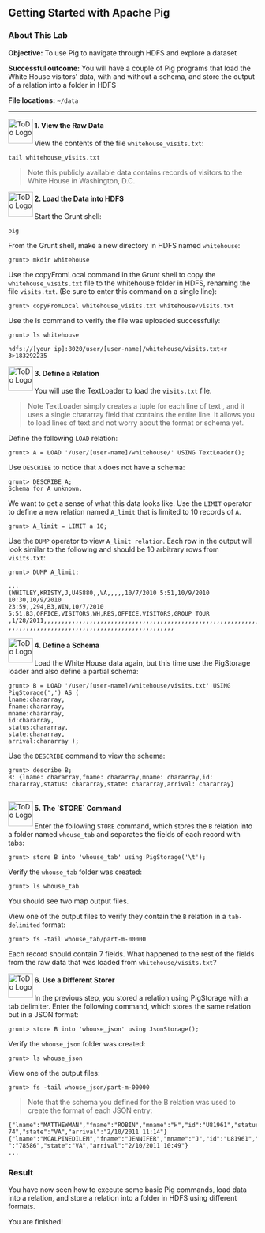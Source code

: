 ## Getting Started with Apache Pig

### About This Lab

**Objective:** To use Pig to navigate through HDFS and explore a dataset

**Successful outcome:** You will have a couple of Pig programs that load the White House visitors' data, with and without a schema, and store the output of a relation into a folder in HDFS

**File locations:** `~/data`

----

<!--STEP-->

<img src="https://user-images.githubusercontent.com/558905/40613898-7a6c70d6-624e-11e8-9178-7bde851ac7bd.png" align="left" width="50" height="50" title="ToDo Logo"> 
<h4>1. View the Raw Data</h4>

View the contents of the file `whitehouse_visits.txt`:

```
tail whitehouse_visits.txt
```

> Note  this publicly available data contains records of visitors to the White House in Washington, D.C.



<!--STEP-->

<img src="https://user-images.githubusercontent.com/558905/40613898-7a6c70d6-624e-11e8-9178-7bde851ac7bd.png" align="left" width="50" height="50" title="ToDo Logo"> 
<h4>2. Load the Data into HDFS</h4>

Start the Grunt shell:

```
pig
```

From the Grunt shell, make a new directory in HDFS named `whitehouse`:

```
grunt> mkdir whitehouse
```

Use the copyFromLocal command in the Grunt shell to copy the `whitehouse_visits.txt` file to the whitehouse folder in HDFS, renaming the file `visits.txt`. (Be sure to enter this command on a single line):

```
grunt> copyFromLocal whitehouse_visits.txt whitehouse/visits.txt
```

Use the ls command to verify the file was uploaded successfully:
```
grunt> ls whitehouse 

hdfs://[your ip]:8020/user/[user-name]/whitehouse/visits.txt<r 3>183292235
```



<!--STEP-->

<img src="https://user-images.githubusercontent.com/558905/40613898-7a6c70d6-624e-11e8-9178-7bde851ac7bd.png" align="left" width="50" height="50" title="ToDo Logo"> 
<h4>3. Define a Relation</h4>

You will use the TextLoader to load the `visits.txt` file.

> Note  TextLoader simply creates a tuple for each line of text , and it uses a single chararray field that contains the entire line. It allows you to load lines of text and not worry about the format or schema yet.

Define the following `LOAD` relation:

```
grunt> A = LOAD '/user/[user-name]/whitehouse/' USING TextLoader();
```

Use `DESCRIBE` to notice that `A` does not have a schema:

```
grunt> DESCRIBE A; 
Schema for A unknown.
```

We want to get a sense of what this data looks like. Use the `LIMIT` operator to define a new relation named `A_limit` that is limited to 10 records of `A`.

```
grunt> A_limit = LIMIT a 10;
```

Use the `DUMP` operator to view `A_limit relation`. Each row in the output will look similar to the following and should be 10 arbitrary rows from `visits.txt`:

```
grunt> DUMP A_limit;

...
(WHITLEY,KRISTY,J,U45880,,VA,,,,,10/7/2010 5:51,10/9/2010 10:30,10/9/2010
23:59,,294,B3,WIN,10/7/2010 5:51,B3,OFFICE,VISITORS,WH,RES,OFFICE,VISITORS,GROUP TOUR ,1/28/2011,,,,,,,,,,,,,,,,,,,,,,,,,,,,,,,,,,,,,,,,,,,,,,,,,,,,,,,,,,,,,,,,,,, ,,,,,,,,,,,,,,,,,,,,,,,,,,,,,,,,,,,,,,,,,,,,,,, 
```

<!--STEP-->

<img src="https://user-images.githubusercontent.com/558905/40613898-7a6c70d6-624e-11e8-9178-7bde851ac7bd.png" align="left" width="50" height="50" title="ToDo Logo"> 
<h4>4. Define a Schema</h4>

Load the White House data again, but this time use the PigStorage loader and also define a partial schema:

```
grunt> B = LOAD '/user/[user-name]/whitehouse/visits.txt' USING PigStorage(',') AS ( 
lname:chararray,
fname:chararray,
mname:chararray,
id:chararray, 
status:chararray, 
state:chararray, 
arrival:chararray );
```

Use the `DESCRIBE` command to view the schema:

```
grunt> describe B;
B: {lname: chararray,fname: chararray,mname: chararray,id: chararray,status: chararray,state: chararray,arrival: chararray}
 
```

<!--STEP-->

<img src="https://user-images.githubusercontent.com/558905/40613898-7a6c70d6-624e-11e8-9178-7bde851ac7bd.png" align="left" width="50" height="50" title="ToDo Logo"> 
<h4>5. The `STORE` Command</h4>

Enter the following `STORE` command, which stores the `B` relation into a folder named `whouse_tab` and separates the fields of each record with tabs:

```
grunt> store B into 'whouse_tab' using PigStorage('\t');
```

Verify the `whouse_tab` folder was created:

```
grunt> ls whouse_tab
```

You should see two map output files.

View one of the output files to verify they contain the `B` relation in a `tab-delimited` format:

```
grunt> fs -tail whouse_tab/part-m-00000
```

Each record should contain 7 fields. 
What happened to the rest of the fields from the raw data that was loaded from `whitehouse/visits.txt`?


<!--STEP-->

<img src="https://user-images.githubusercontent.com/558905/40613898-7a6c70d6-624e-11e8-9178-7bde851ac7bd.png" align="left" width="50" height="50" title="ToDo Logo"> 
<h4>6. Use a Different Storer</h4>

In the previous step, you stored a relation using PigStorage with a tab delimiter. Enter the following command, which stores the same relation but in a JSON format:

```
grunt> store B into 'whouse_json' using JsonStorage();
```

Verify the `whouse_json` folder was created:

```
grunt> ls whouse_json
```

View one of the output files:

```
grunt> fs -tail whouse_json/part-m-00000
```

>Note  that the schema you defined for the B relation was used to create the format of each JSON entry:

```
{"lname":"MATTHEWMAN","fname":"ROBIN","mname":"H","id":"U81961","status":"735 74","state":"VA","arrival":"2/10/2011 11:14"} 
{"lname":"MCALPINEDILEM","fname":"JENNIFER","mname":"J","id":"U81961","status ":"78586","state":"VA","arrival":"2/10/2011 10:49"}
...
```

### Result

You have now seen how to execute some basic Pig commands, load data into a relation, and store a relation into a folder in HDFS using different formats.

You are finished!
